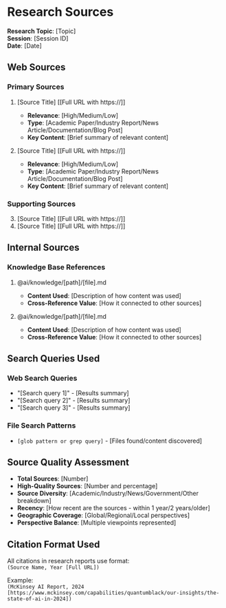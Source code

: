 # Research Sources

**Research Topic**: [Topic]  
**Session**: [Session ID]  
**Date**: [Date]  

## Web Sources

### Primary Sources
1. [Source Title] [[Full URL with https://]]
   - **Relevance**: [High/Medium/Low]
   - **Type**: [Academic Paper/Industry Report/News Article/Documentation/Blog Post]
   - **Key Content**: [Brief summary of relevant content]

2. [Source Title] [[Full URL with https://]]
   - **Relevance**: [High/Medium/Low]
   - **Type**: [Academic Paper/Industry Report/News Article/Documentation/Blog Post]
   - **Key Content**: [Brief summary of relevant content]

### Supporting Sources
3. [Source Title] [[Full URL with https://]]
4. [Source Title] [[Full URL with https://]]

## Internal Sources

### Knowledge Base References
1. @ai/knowledge/[path]/[file].md
   - **Content Used**: [Description of how content was used]
   - **Cross-Reference Value**: [How it connected to other sources]

2. @ai/knowledge/[path]/[file].md
   - **Content Used**: [Description of how content was used]
   - **Cross-Reference Value**: [How it connected to other sources]

## Search Queries Used

### Web Search Queries
- "[Search query 1]" - [Results summary]
- "[Search query 2]" - [Results summary]
- "[Search query 3]" - [Results summary]

### File Search Patterns
- `[glob pattern or grep query]` - [Files found/content discovered]

## Source Quality Assessment

- **Total Sources**: [Number]
- **High-Quality Sources**: [Number and percentage]
- **Source Diversity**: [Academic/Industry/News/Government/Other breakdown]
- **Recency**: [How recent are the sources - within 1 year/2 years/older]
- **Geographic Coverage**: [Global/Regional/Local perspectives]
- **Perspective Balance**: [Multiple viewpoints represented]

## Citation Format Used

All citations in research reports use format:  
`(Source Name, Year [Full URL])`

Example:  
`(McKinsey AI Report, 2024 [https://www.mckinsey.com/capabilities/quantumblack/our-insights/the-state-of-ai-in-2024])`